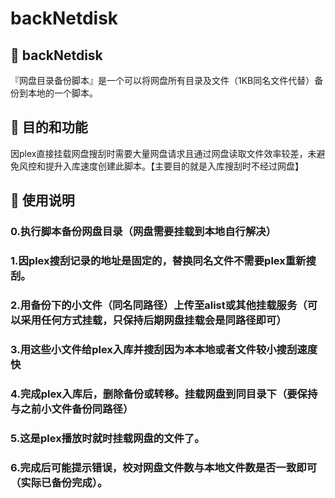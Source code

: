 # backNetdisk


## 🚀 backNetdisk

『网盘目录备份脚本』是一个可以将网盘所有目录及文件（1KB同名文件代替）备份到本地的一个脚本。

## 🚀 目的和功能

因plex直接挂载网盘搜刮时需要大量网盘请求且通过网盘读取文件效率较差，未避免风控和提升入库速度创建此脚本。【主要目的就是入库搜刮时不经过网盘】

## 🚀 使用说明

### 0.执行脚本备份网盘目录（网盘需要挂载到本地自行解决）

### 1.因plex搜刮记录的地址是固定的，替换同名文件不需要plex重新搜刮。

### 2.用备份下的小文件（同名同路径）上传至alist或其他挂载服务（可以采用任何方式挂载，只保持后期网盘挂载会是同路径即可）

### 3.用这些小文件给plex入库并搜刮因为本本地或者文件较小搜刮速度快

### 4.完成plex入库后，删除备份或转移。挂载网盘到同目录下（要保持与之前小文件备份同路径）

### 5.这是plex播放时就时挂载网盘的文件了。

### 6.完成后可能提示错误，校对网盘文件数与本地文件数是否一致即可（实际已备份完成）。
